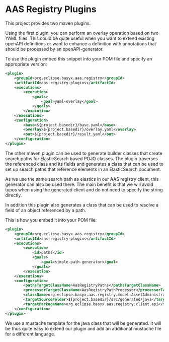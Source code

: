 # AAS Registry Plugins

This project provides two maven plugins.

Using the first plugin, you can perform an overlay operation based on two YAML files. This could be quite useful when you want to extend existing openAPI definitions or want to enhance a definition with annotations that should be processed by an openAPI-generator.

To use the plugin embed this snippet into your POM file and specify an appropriate version:

``` xml
<plugin>
	<groupId>org.eclipse.basyx.aas.registry</groupId>
	<artifactId>aas-registry-plugins</artifactId>
	<executions>
		<execution>
			<goals>
				<goal>yaml-overlay</goal>
			</goals>
		</execution>
	</executions>
	<configuration>
		<base>${project.basedir}/base.yaml</base>
		<overlay>${project.basedir}/overlay.yaml</overlay>
		<out>${project.basedir}/result.yaml</out>
	</configuration>
</plugin>
```
The other maven plugin can be used to generate builder classes that create search paths for ElasticSearch based POJO classes. The plugin traverses the referenced class and its fields and generates a class that can be used to set up search paths that reference elements in an ElasticSearch document. 

As we use the same search path as elastics in our AAS registry client, this generator can also be used there. The main benefit is that we will avoid typos when using the generated client and do not need to specify the string directly.

In addition this plugin also generates a class that can be used to resolve a field of an object referenced by a path.

This is how you embed it into your POM file:

``` xml 
<plugin>
	<groupId>org.eclipse.basyx.aas.registry</groupId>
	<artifactId>aas-registry-plugins</artifactId>
	<executions>
		<execution>
			<id>paths</id>
			<goals>
				<goal>simple-path-generator</goal>
			</goals>
		</execution>
	</executions>
	<configuration>
		<pathsTargetClassName>AasRegistryPaths</pathsTargetClassName>
		<processorTargetClassName>AasRegistryPathProcessor</processorTargetClassName>
		<className>org.eclipse.basyx.aas.registry.model.AssetAdministrationShellDescriptor</className>
		<targetSourceFolder>${project.basedir}/src/generated/java</targetSourceFolder>
		<targetPackageName>org.eclipse.basyx.aas.registry.client.api</targetPackageName>
	</configuration>
</plugin>
```

We use a mustache template for the java class that will be generated. It will be thus quite easy to extend our plugin and add an additional mustache file for a different language.